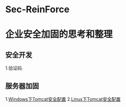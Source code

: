 # Sec-ReinForce
# 企业安全加固的思考和整理

## 安全开发
1.验证码
[]()
## 服务器加固
1.[Windows下Tomcat安全配置](http://www.cnbraid.com/categories/安全运维/windowstomcat.html)
2.[Linux下Tomcat安全配置](http://www.cnbraid.com/categories/安全运维/Linuxtomcat.html)
